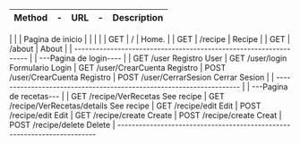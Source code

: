        
|        Method  |    -   |     URL   |  -           |           Description|
|----------------|--------|-----------|--------------|----------------------|
|
|
|                   Pagina de inicio | | |
|
|        GET     |                /                  |              Home.   |
|        GET     |             /recipe               |             Recipe   |
|        GET     |             /about                |              About   |
|     -----------------------------------------------------------------
|
|                     ---Pagina de login----
|
|        GET             /user                                Registro User
|        GET             /user/login                          Formulario Login
|        GET             /user/CrearCuenta                    Registro
|        POST            /user/CrearCuenta                    Registro
|       POST            /user/CerrarSesion                   Cerrar Sesion
|
|      --------------------------------------------------------------------
|
|                      ---Pagina de recetas---
|
|        GET             /recipe/VerRecetas                     See recipe
|        GET             /recipe/VerRecetas/details             See recipe
|        GET             /recipe/edit                           Edit
|        POST            /recipe/edit                           Edit
|        GET             /recipe/create                         Create
|        POST            /recipe/create                         Creat
|        POST            /recipe/delete                         Delete
|  ------------------------------------------------------------------------
